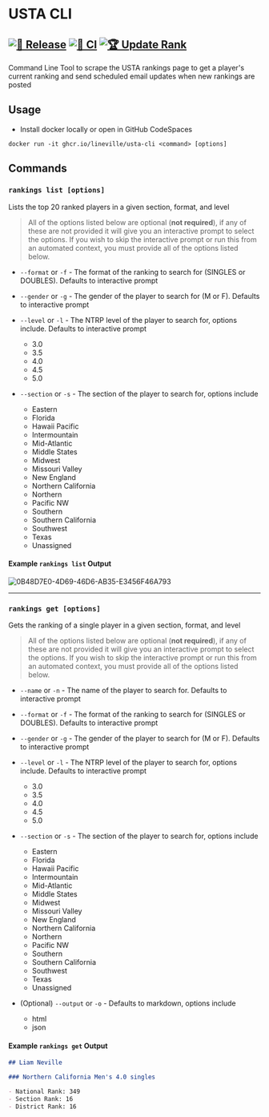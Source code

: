 # USTA CLI

## [![🚀 Release](https://github.com/lineville/usta-cli/actions/workflows/release.yml/badge.svg)](https://github.com/lineville/usta-cli/actions/workflows/release.yml) [![🧪 CI](https://github.com/lineville/usta-cli/actions/workflows/ci.yml/badge.svg)](https://github.com/lineville/usta-cli/actions/workflows/ci.yml) [![🏆 Update Rank](https://github.com/lineville/usta-cli/actions/workflows/update_rank.yml/badge.svg)](https://github.com/lineville/usta-cli/actions/workflows/update_rank.yml)

Command Line Tool to scrape the USTA rankings page to get a player's current ranking and send scheduled email updates when new rankings are posted

## Usage

- Install docker locally or open in GitHub CodeSpaces

```console
docker run -it ghcr.io/lineville/usta-cli <command> [options]
```

## Commands

### `rankings list [options]`

Lists the top 20 ranked players in a given section, format, and level

> All of the options listed below are optional (**not required**), if any of these are not provided it will give you an interactive prompt to select the options. If you wish to skip the interactive prompt or run this from an automated context, you must provide all of the options listed below.

- `--format` or `-f` - The format of the ranking to search for (SINGLES or DOUBLES). Defaults to interactive prompt
- `--gender` or `-g` - The gender of the player to search for (M or F). Defaults to interactive prompt
- `--level` or `-l` - The NTRP level of the player to search for, options include. Defaults to interactive prompt

  - 3.0
  - 3.5
  - 4.0
  - 4.5
  - 5.0

- `--section` or `-s` - The section of the player to search for, options include

  - Eastern
  - Florida
  - Hawaii Pacific
  - Intermountain
  - Mid-Atlantic
  - Middle States
  - Midwest
  - Missouri Valley
  - New England
  - Northern California
  - Northern
  - Pacific NW
  - Southern
  - Southern California
  - Southwest
  - Texas
  - Unassigned

#### Example `rankings list` Output

![0B48D7E0-4D69-46D6-AB35-E3456F46A793](https://user-images.githubusercontent.com/25349044/215961392-42bc161d-9342-4e8c-a727-72b86db979bf.jpeg)

---

### `rankings get [options]`

Gets the ranking of a single player in a given section, format, and level

> All of the options listed below are optional (**not required**), if any of these are not provided it will give you an interactive prompt to select the options. If you wish to skip the interactive prompt or run this from an automated context, you must provide all of the options listed below.

- `--name` or `-n` - The name of the player to search for. Defaults to interactive prompt
- `--format` or `-f` - The format of the ranking to search for (SINGLES or DOUBLES). Defaults to interactive prompt
- `--gender` or `-g` - The gender of the player to search for (M or F). Defaults to interactive prompt
- `--level` or `-l` - The NTRP level of the player to search for, options include. Defaults to interactive prompt

  - 3.0
  - 3.5
  - 4.0
  - 4.5
  - 5.0

- `--section` or `-s` - The section of the player to search for, options include

  - Eastern
  - Florida
  - Hawaii Pacific
  - Intermountain
  - Mid-Atlantic
  - Middle States
  - Midwest
  - Missouri Valley
  - New England
  - Northern California
  - Northern
  - Pacific NW
  - Southern
  - Southern California
  - Southwest
  - Texas
  - Unassigned

- (Optional) `--output` or `-o` - Defaults to markdown, options include
  - html
  - json

#### Example `rankings get` Output

```markdown
## Liam Neville

### Northern California Men's 4.0 singles

- National Rank: 349
- Section Rank: 16
- District Rank: 16
```
